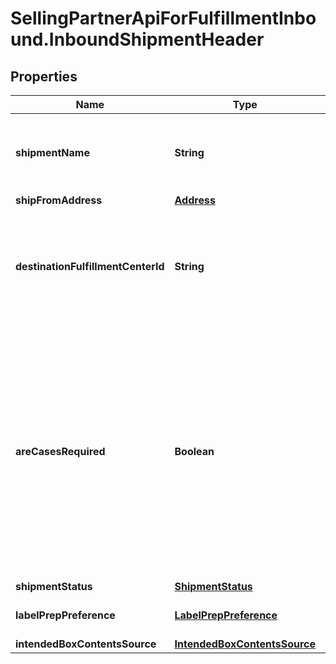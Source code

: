 # SellingPartnerApiForFulfillmentInbound.InboundShipmentHeader

## Properties
Name | Type | Description | Notes
------------ | ------------- | ------------- | -------------
**shipmentName** | **String** | The name for the shipment. Use a naming convention that helps distinguish between shipments over time, such as the date the shipment was created. | 
**shipFromAddress** | [**Address**](Address.md) | The return address. | 
**destinationFulfillmentCenterId** | **String** | The identifier for the fulfillment center to which the shipment will be shipped. Get this value from the InboundShipmentPlan object in the response returned by the createInboundShipmentPlan operation. | 
**areCasesRequired** | **Boolean** | Indicates whether or not an inbound shipment contains case-packed boxes. Note: A shipment must contain either all case-packed boxes or all individually packed boxes.  Possible values:  true - All boxes in the shipment must be case packed.  false - All boxes in the shipment must be individually packed.  Note: If AreCasesRequired = true for an inbound shipment, then the value of QuantityInCase must be greater than zero for every item in the shipment. Otherwise the service returns an error. | [optional] 
**shipmentStatus** | [**ShipmentStatus**](ShipmentStatus.md) |  | 
**labelPrepPreference** | [**LabelPrepPreference**](LabelPrepPreference.md) | The preference for label preparation for an inbound shipment. | 
**intendedBoxContentsSource** | [**IntendedBoxContentsSource**](IntendedBoxContentsSource.md) |  | [optional] 


